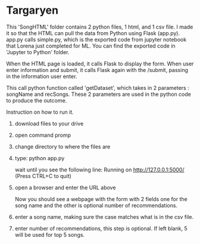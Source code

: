 # Targaryen

This 'SongHTML' folder contains 2 python files, 1 html, and 1 csv file. 
I made it so that the HTML can pull the data from Python using Flask (app.py). 
app.py calls simple.py, which is the exported code from jupyter notebook that Lorena just completed for ML.
You can find the exported code in 'Jupyter to Python' folder.

When the HTML page is loaded, it calls Flask to display the form. When user enter information and submit,
it calls Flask again with the /submit, passing in the information user enter.

This call python function called 'getDataset', which takes in 2 parameters : songName and recSongs.
These 2 parameters are used in the python code to produce the outcome.


Instruction on how to run it.
1. download files to your drive
2. open command promp 
3. change directory to where the files are 
4. type: python app.py

	wait until you see the following line: Running on http://127.0.0.1:5000/ (Press CTRL+C to quit)
	
5. open a browser and enter the URL above

	Now you should see a webpage with the form with 2 fields
	one for the song name and the other is optional number of recommendations.
	
6. enter a song name, making sure the case matches what is in the csv file.

7. enter number of recommendations, this step is optional. If left blank, 5 will be used for top 5 songs.


